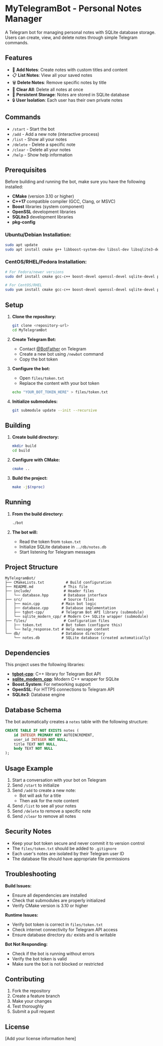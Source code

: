 # MyTelegramBot - Personal Notes Manager

A Telegram bot for managing personal notes with SQLite database storage. Users can create, view, and delete notes through simple Telegram commands.

## Features

- 📝 **Add Notes**: Create notes with custom titles and content
- 📋 **List Notes**: View all your saved notes
- 🗑️ **Delete Notes**: Remove specific notes by title
- 🧹 **Clear All**: Delete all notes at once
- 💾 **Persistent Storage**: Notes are stored in SQLite database
- 🔒 **User Isolation**: Each user has their own private notes

## Commands

- `/start` - Start the bot
- `/add` - Add a new note (interactive process)
- `/list` - Show all your notes
- `/delete` - Delete a specific note
- `/clear` - Delete all your notes
- `/help` - Show help information

## Prerequisites

Before building and running the bot, make sure you have the following installed:

- **CMake** (version 3.10 or higher)
- **C++17** compatible compiler (GCC, Clang, or MSVC)
- **Boost** libraries (system component)
- **OpenSSL** development libraries
- **SQLite3** development libraries
- **pkg-config**

### Ubuntu/Debian Installation:
```bash
sudo apt update
sudo apt install cmake g++ libboost-system-dev libssl-dev libsqlite3-dev pkg-config
```

### CentOS/RHEL/Fedora Installation:
```bash
# For Fedora/newer versions
sudo dnf install cmake gcc-c++ boost-devel openssl-devel sqlite-devel pkgconfig

# For CentOS/RHEL
sudo yum install cmake gcc-c++ boost-devel openssl-devel sqlite-devel pkgconfig
```

## Setup

1. **Clone the repository:**
   ```bash
   git clone <repository-url>
   cd MyTelegramBot
   ```

2. **Create Telegram Bot:**
   - Contact [@BotFather](https://t.me/botfather) on Telegram
   - Create a new bot using `/newbot` command
   - Copy the bot token

3. **Configure the bot:**
   - Open `files/token.txt`
   - Replace the content with your bot token
   ```bash
   echo "YOUR_BOT_TOKEN_HERE" > files/token.txt
   ```

4. **Initialize submodules:**
   ```bash
   git submodule update --init --recursive
   ```

## Building

1. **Create build directory:**
   ```bash
   mkdir build
   cd build
   ```

2. **Configure with CMake:**
   ```bash
   cmake ..
   ```

3. **Build the project:**
   ```bash
   make -j$(nproc)
   ```

## Running

1. **From the build directory:**
   ```bash
   ./bot
   ```

2. **The bot will:**
   - Read the token from `token.txt`
   - Initialize SQLite database in `../db/notes.db`
   - Start listening for Telegram messages

## Project Structure

```
MyTelegramBot/
├── CMakeLists.txt          # Build configuration
├── README.md              # This file
├── include/               # Header files
│   └── database.hpp       # Database interface
├── src/                   # Source files
│   ├── main.cpp          # Main bot logic
│   ├── database.cpp      # Database implementation
│   ├── tgbot-cpp/        # Telegram Bot API library (submodule)
│   └── sqlite_modern_cpp/ # Modern C++ SQLite wrapper (submodule)
├── files/                 # Configuration files
│   ├── token.txt         # Bot token (configure this)
│   └── help_response.txt # Help message content
└── db/                   # Database directory
    └── notes.db          # SQLite database (created automatically)
```

## Dependencies

This project uses the following libraries:

- **[tgbot-cpp](https://github.com/reo7sp/tgbot-cpp)**: C++ library for Telegram Bot API
- **[sqlite_modern_cpp](https://github.com/SqliteModernCpp/sqlite_modern_cpp)**: Modern C++ wrapper for SQLite
- **Boost.System**: For networking support
- **OpenSSL**: For HTTPS connections to Telegram API
- **SQLite3**: Database engine

## Database Schema

The bot automatically creates a `notes` table with the following structure:

```sql
CREATE TABLE IF NOT EXISTS notes (
    id INTEGER PRIMARY KEY AUTOINCREMENT,
    user_id INTEGER NOT NULL,
    title TEXT NOT NULL,
    body TEXT NOT NULL
);
```

## Usage Example

1. Start a conversation with your bot on Telegram
2. Send `/start` to initialize
3. Send `/add` to create a new note:
   - Bot will ask for a title
   - Then ask for the note content
4. Send `/list` to see all your notes
5. Send `/delete` to remove a specific note
6. Send `/clear` to remove all notes

## Security Notes

- Keep your bot token secure and never commit it to version control
- The `files/token.txt` should be added to `.gitignore`
- Each user's notes are isolated by their Telegram user ID
- The database file should have appropriate file permissions

## Troubleshooting

**Build Issues:**
- Ensure all dependencies are installed
- Check that submodules are properly initialized
- Verify CMake version is 3.10 or higher

**Runtime Issues:**
- Verify bot token is correct in `files/token.txt`
- Check internet connectivity for Telegram API access
- Ensure database directory `db/` exists and is writable

**Bot Not Responding:**
- Check if the bot is running without errors
- Verify the bot token is valid
- Make sure the bot is not blocked or restricted

## Contributing

1. Fork the repository
2. Create a feature branch
3. Make your changes
4. Test thoroughly
5. Submit a pull request

## License

[Add your license information here]